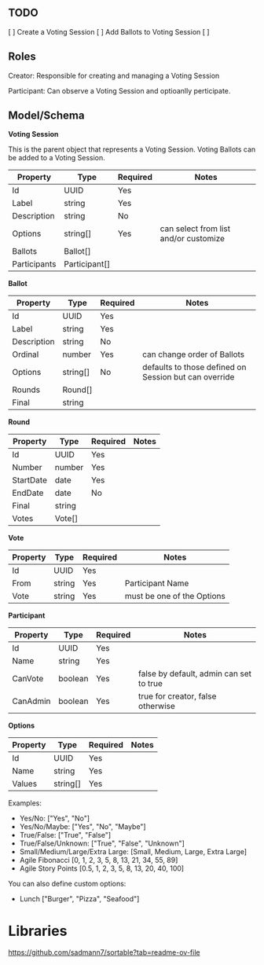 ## TODO

[ ] Create a Voting Session
[ ] Add Ballots to Voting Session
[ ]

## Roles

Creator:
Responsible for creating and managing a Voting Session

Participant:
Can observe a Voting Session and optioanlly perticipate.

## Model/Schema

**Voting Session**

This is the parent object that represents a Voting Session. Voting Ballots can be added to a Voting Session.

| Property     | Type          | Required | Notes                                 |
| ------------ | ------------- | -------- | ------------------------------------- |
| Id           | UUID          | Yes      |                                       |
| Label        | string        | Yes      |                                       |
| Description  | string        | No       |                                       |
| Options      | string[]      | Yes      | can select from list and/or customize |
| Ballots      | Ballot[]      |          |                                       |
| Participants | Participant[] |          |                                       |

**Ballot**

| Property    | Type     | Required | Notes                                                 |
| ----------- | -------- | -------- | ----------------------------------------------------- |
| Id          | UUID     | Yes      |                                                       |
| Label       | string   | Yes      |                                                       |
| Description | string   | No       |                                                       |
| Ordinal     | number   | Yes      | can change order of Ballots                           |
| Options     | string[] | No       | defaults to those defined on Session but can override |
| Rounds      | Round[]  |          |                                                       |
| Final       | string   |          |                                                       |

**Round**

| Property  | Type   | Required | Notes |
| --------- | ------ | -------- | ----- |
| Id        | UUID   | Yes      |       |
| Number    | number | Yes      |       |
| StartDate | date   | Yes      |       |
| EndDate   | date   | No       |       |
| Final     | string |          |       |
| Votes     | Vote[] |          |       |

**Vote**

| Property | Type   | Required | Notes                      |
| -------- | ------ | -------- | -------------------------- |
| Id       | UUID   | Yes      |                            |
| From     | string | Yes      | Participant Name           |
| Vote     | string | Yes      | must be one of the Options |

**Participant**

| Property | Type    | Required | Notes                                   |
| -------- | ------- | -------- | --------------------------------------- |
| Id       | UUID    | Yes      |                                         |
| Name     | string  | Yes      |                                         |
| CanVote  | boolean | Yes      | false by default, admin can set to true |
| CanAdmin | boolean | Yes      | true for creator, false otherwise       |

**Options**

| Property | Type     | Required | Notes |
| -------- | -------- | -------- | ----- |
| Id       | UUID     | Yes      |       |
| Name     | string   | Yes      |       |
| Values   | string[] | Yes      |       |

Examples:

- Yes/No: ["Yes", "No"]
- Yes/No/Maybe: ["Yes", "No", "Maybe"]
- True/False: ["True", "False"]
- True/False/Unknown: ["True", "False", "Unknown"]
- Small/Medium/Large/Extra Large: [Small, Medium, Large, Extra Large]
- Agile Fibonacci [0, 1, 2, 3, 5, 8, 13, 21, 34, 55, 89]
- Agile Story Points [0.5, 1, 2, 3, 5, 8, 13, 20, 40, 100]

You can also define custom options:

- Lunch ["Burger", "Pizza", "Seafood"]

# Libraries

https://github.com/sadmann7/sortable?tab=readme-ov-file
